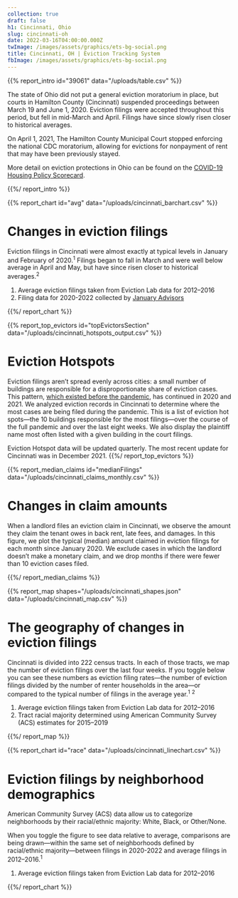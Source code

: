 ```yaml
---
collection: true
draft: false
h1: Cincinnati, Ohio
slug: cincinnati-oh
date: 2022-03-16T04:00:00.000Z
twImage: /images/assets/graphics/ets-bg-social.png
title: Cincinnati, OH | Eviction Tracking System
fbImage: /images/assets/graphics/ets-bg-social.png
---
```


{{% report_intro id="39061" data="/uploads/table.csv" %}}















The state of Ohio did not put a general eviction moratorium in place, but courts in Hamilton County (Cincinnati) suspended proceedings between March 19 and June 1, 2020. Eviction filings were accepted throughout this period, but fell in mid-March and April. Filings have since slowly risen closer to historical averages. 

On April 1, 2021, The Hamilton County Municipal Court stopped enforcing the national CDC moratorium, allowing for evictions for nonpayment of rent that may have been previously stayed.

More detail on eviction protections in Ohio can be found on the [COVID-19 Housing Policy Scorecard](https://evictionlab.org/covid-policy-scorecard/oh/).















{{%/ report_intro %}}



{{% report_chart id="avg" data="/uploads/cincinnati_barchart.csv" %}}



# Changes in eviction filings

Eviction filings in Cincinnati were almost exactly at typical levels in January and February of 2020.<sup>1</sup> Filings began to fall in March and were well below average in April and May, but have since risen closer to historical averages.<sup>2</sup>

1. Average eviction filings taken from Eviction Lab data for 2012–2016
2. Filing data for 2020-2022 collected by [January Advisors](https://www.januaryadvisors.com/)



{{%/ report_chart %}}



{{% report_top_evictors id="topEvictorsSection" data="/uploads/cincinnati_hotspots_output.csv" %}}
# Eviction Hotspots

Eviction filings aren’t spread evenly across cities: a small number of buildings are responsible for a disproportionate share of eviction cases. This pattern, [which existed before the pandemic](https://evictionlab.org/top-evicting-landlords-drive-us-eviction-crisis/), has continued in 2020 and 2021. We analyzed eviction records in Cincinnati to determine where the most cases are being filed during the pandemic. This is a list of eviction hot spots—the 10 buildings responsible for the most filings—over the course of the full pandemic and over the last eight weeks. We also display the plaintiff name most often listed with a given building in the court filings.

Eviction Hotspot data will be updated quarterly. The most recent update for Cincinnati was in December 2021.
{{%/ report_top_evictors %}}



{{% report_median_claims id="medianFilings" data="/uploads/cincinnati_claims_monthly.csv" %}}







# Changes in claim amounts

When a landlord files an eviction claim in Cincinnati, we observe the amount they claim the tenant owes in back rent, late fees, and damages. In this figure, we plot the typical (median) amount claimed in eviction filings for each month since January 2020. We exclude cases in which the landlord doesn’t make a monetary claim, and we drop months if there were fewer than 10 eviction cases filed.









{{%/ report_median_claims %}}



{{% report_map shapes="/uploads/cincinnati_shapes.json" data="/uploads/cincinnati_map.csv" %}}





# The geography of changes in eviction filings

Cincinnati is divided into 222 census tracts. In each of those tracts, we map the number of eviction filings over the last four weeks. If you toggle below you can see these numbers as eviction filing rates—the number of eviction filings divided by the number of renter households in the area—or compared to the typical number of filings in the average year.<sup>1</sup> <sup>2</sup>

1. Average eviction filings taken from Eviction Lab data for 2012–2016
2. Tract racial majority determined using American Community Survey (ACS) estimates for 2015–2019





{{%/ report_map %}}



{{% report_chart id="race" data="/uploads/cincinnati_linechart.csv" %}}



# Eviction filings by neighborhood demographics

American Community Survey (ACS) data allow us to categorize neighborhoods by their racial/ethnic majority: White, Black, or Other/None. 

When you toggle the figure to see data relative to average, comparisons are being drawn—within the same set of neighborhoods defined by racial/ethnic majority—between filings in 2020-2022 and average filings in 2012–2016.<sup>1</sup> 

1. Average eviction filings taken from Eviction Lab data for 2012–2016



{{%/ report_chart %}}